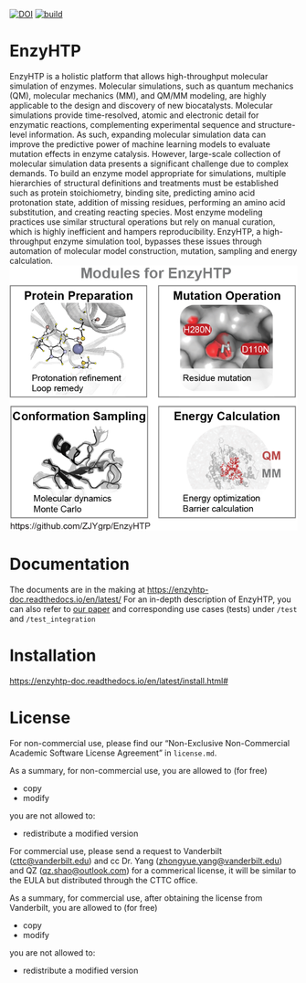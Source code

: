 [![DOI](https://zenodo.org/badge/459668860.svg)](https://zenodo.org/badge/latestdoi/459668860)
[![build](https://github.com/google/yapf/actions/workflows/ci.yml/badge.svg)](https://github.com/google/yapf/actions)

# EnzyHTP
EnzyHTP is a holistic platform that allows high-throughput molecular simulation of enzymes. 
Molecular simulations, such as quantum mechanics (QM), molecular mechanics (MM), and QM/MM modeling, 
are highly applicable to the design and discovery of new biocatalysts. Molecular simulations provide 
time-resolved, atomic and electronic detail for enzymatic reactions, complementing experimental sequence 
and structure-level information. As such, expanding molecular simulation data can improve the predictive 
power of machine learning models to evaluate mutation effects in enzyme catalysis. However, large-scale 
collection of molecular simulation data presents a significant challenge due to complex demands. 
To build an enzyme model appropriate for simulations, multiple hierarchies of structural definitions and 
treatments must be established such as protein stoichiometry, binding site, predicting amino acid protonation 
state, addition of missing residues, performing an amino acid substitution, and creating reacting species. 
Most enzyme modeling practices use similar structural operations but rely on manual curation, which is 
highly inefficient and hampers reproducibility. EnzyHTP, a high-throughput enzyme simulation tool, bypasses 
these issues through automation of molecular model construction, mutation, sampling and energy calculation.
![](resources/four_modules_whitebg.png)

# Documentation
The documents are in the making at https://enzyhtp-doc.readthedocs.io/en/latest/
For an in-depth description of EnzyHTP, you can also refer to [our paper](https://pubs.acs.org/doi/10.1021/acs.jcim.1c01424) 
and corresponding use cases (tests) under `/test` and `/test_integration`

# Installation

https://enzyhtp-doc.readthedocs.io/en/latest/install.html#

# License

For non-commercial use, please find our “Non-Exclusive Non-Commercial Academic Software License Agreement” in `license.md`.

As a summary, for non-commercial use, you are allowed to (for free)
- copy
- modify

you are not allowed to:
- redistribute a modified version

For commercial use, please send a request to Vanderbilt (cttc@vanderbilt.edu) and cc Dr. Yang (zhongyue.yang@vanderbilt.edu) and QZ (qz.shao@outlook.com) for a commerical license, it will be similar to the EULA but distributed through the CTTC office.

As a summary, for commercial use, after obtaining the license from Vanderbilt, you are allowed to (for free)
- copy
- modify

you are not allowed to:
- redistribute a modified version
